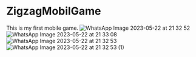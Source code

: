 # ZigzagMobilGame
This is my first mobile game.
![WhatsApp Image 2023-05-22 at 21 32 52](https://github.com/sevvaldiriarin/ZigzagMobilGame/assets/92711584/a33b74d4-45f5-4059-82cf-4227323a77dc)
![WhatsApp Image 2023-05-22 at 21 33 08](https://github.com/sevvaldiriarin/ZigzagMobilGame/assets/92711584/92991977-8125-46f3-b9a2-58925220415a)
![WhatsApp Image 2023-05-22 at 21 32 53](https://github.com/sevvaldiriarin/ZigzagMobilGame/assets/92711584/041c2a7e-83f1-4f10-8e41-abcefe7f38b1)
![WhatsApp Image 2023-05-22 at 21 32 53 (1)](https://github.com/sevvaldiriarin/ZigzagMobilGame/assets/92711584/5ef8a7ba-fa46-4c76-b202-a7e1f250a1f5)
